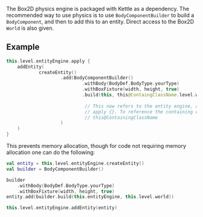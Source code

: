 The Box2D physics engine is packaged with Kettle as a dependency. The recommended way to use physics is to use `BodyComponentBuilder` to build a `BodyComponent`, and then to add this to an entity. Direct access to the Box2D `World` is also given.

## Example
```kotlin
this.level.entityEngine.apply {
    addEntity(
            createEntity()
                    .add(BodyComponentBuilder()
                            .withBody(BodyDef.BodyType.yourType)
                            .withBoxFixture(width, height, true)
                            .build(this, this@ContaingClassName.level.world) 
                            
                             // This now refers to the entity engine, as we are in
                             // apply {}. To reference the containing class, use
                             // this@ContainingClassName
                    )
    )
}
```

This prevents memory allocation, though for code not requiring memory allocation one can do the following:
```kotlin
val entity = this.level.entityEngine.createEntity()
val builder = BodyComponentBuilder()

builder
    .withBody(BodyDef.BodyType.yourType)
    .withBoxFixture(width, height, true)
entity.add(builder.build(this.entityEngine, this.level.world))

this.level.entityEngine.addEntity(entity)
```